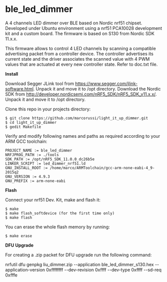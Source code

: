 # ble_led_dimmer
A 4 channels LED dimmer over BLE based on Nordic nrf51 chipset. Developed under Ubuntu environment using a nrf51 PCA10028 development kit and a custom board. The firmware is based on S130 from Nordic SDK 11.x.x.

This firmware allows to control 4 LED channels by scanning a compatible advertising packet from a controller device. The controller advertises its current state and the driver associates the scanned value with 4 PWM values that are actuated at every new controller state.
Refer to doc.txt file. 


**Install**

Download Segger JLink tool from https://www.segger.com/jlink-software.html. Unpack it and move it to /opt directory.
Download the Nordic SDK from http://developer.nordicsemi.com/nRF5_SDK/nRF5_SDK_v11.x.x/. Unpack it and move it to /opt directory.

Clone this repo in your projects directory:

    $ git clone https://github.com/marcorussi/light_it_up_dimmer.git
    $ cd light_it_up_dimmer
    $ gedit Makefile

Verify and modify following names and paths as required according to your ARM GCC toolchain:

```
PROJECT_NAME := ble_led_dimmer
NRFJPROG_PATH := ./tools
SDK_PATH := /opt/nRF5_SDK_11.0.0_dc26b5e
LINKER_SCRIPT := led_dimmer_nrf51.ld
GNU_INSTALL_ROOT := /home/marco/ARMToolchain/gcc-arm-none-eabi-4_9-2015q2
GNU_VERSION := 4.9.3
GNU_PREFIX := arm-none-eabi
```

**Flash**

Connect your nrf51 Dev. Kit, make and flash it:
 
    $ make
    $ make flash_softdevice (for the first time only)
    $ make flash

You can erase the whole flash memory by running:

    $ make erase


**DFU Upgrade**

For creating a .zip packet for DFU upgrade run the following command:

nrfutil dfu genpkg liu_dimmer.zip --application ble_led_dimmer_s130.hex --application-version 0xffffffff --dev-revision 0xffff --dev-type 0xffff --sd-req 0xfffe

